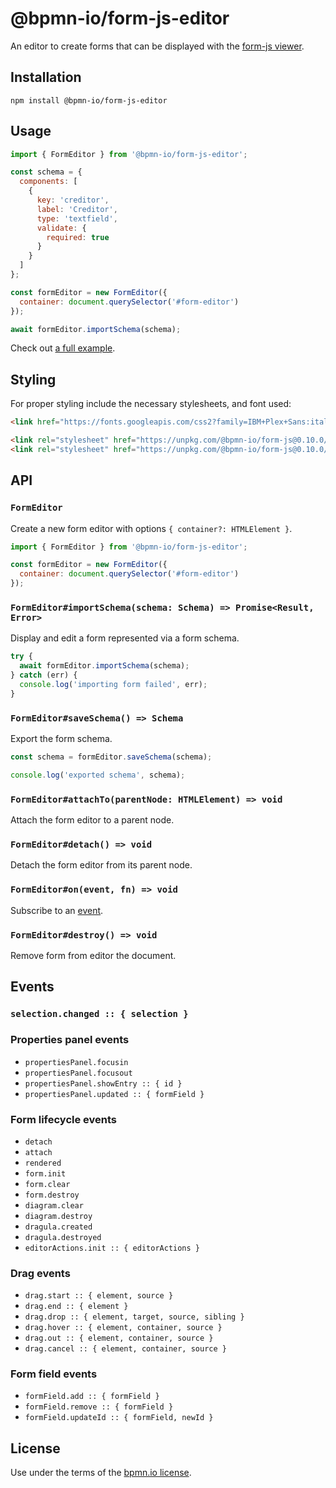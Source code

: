 # @bpmn-io/form-js-editor

An editor to create forms that can be displayed with the [form-js viewer](../form-js-viewer).


## Installation

```
npm install @bpmn-io/form-js-editor
```


## Usage

```javascript
import { FormEditor } from '@bpmn-io/form-js-editor';

const schema = {
  components: [
    {
      key: 'creditor',
      label: 'Creditor',
      type: 'textfield',
      validate: {
        required: true
      }
    }
  ]
};

const formEditor = new FormEditor({
  container: document.querySelector('#form-editor')
});

await formEditor.importSchema(schema);
```

Check out [a full example](https://github.com/bpmn-io/form-js-examples).


## Styling

For proper styling include the necessary stylesheets, and font used:

```html
<link href="https://fonts.googleapis.com/css2?family=IBM+Plex+Sans:ital,wght@0,400;0,600;1,400&display=swap" rel="stylesheet">

<link rel="stylesheet" href="https://unpkg.com/@bpmn-io/form-js@0.10.0/dist/assets/form-js.css">
<link rel="stylesheet" href="https://unpkg.com/@bpmn-io/form-js@0.10.0/dist/assets/form-js-editor.css">
```


## API

### `FormEditor`

Create a new form editor with options `{ container?: HTMLElement }`.

```javascript
import { FormEditor } from '@bpmn-io/form-js-editor';

const formEditor = new FormEditor({
  container: document.querySelector('#form-editor')
});
```


### `FormEditor#importSchema(schema: Schema) => Promise<Result, Error>`

Display and edit a form represented via a form schema.

```javascript
try {
  await formEditor.importSchema(schema);
} catch (err) {
  console.log('importing form failed', err);
}
```


### `FormEditor#saveSchema() => Schema`

Export the form schema.

```javascript
const schema = formEditor.saveSchema(schema);

console.log('exported schema', schema);
```


### `FormEditor#attachTo(parentNode: HTMLElement) => void`


Attach the form editor to a parent node.


### `FormEditor#detach() => void`


Detach the form editor from its parent node.


### `FormEditor#on(event, fn) => void`

Subscribe to an [event](#events).


### `FormEditor#destroy() => void`

Remove form from editor the document.

## Events

### `selection.changed :: { selection }`

### Properties panel events
- `propertiesPanel.focusin`
- `propertiesPanel.focusout`
- `propertiesPanel.showEntry :: { id }`
- `propertiesPanel.updated :: { formField }`

### Form lifecycle events
- `detach`
- `attach`
- `rendered`
- `form.init`
- `form.clear`
- `form.destroy`
- `diagram.clear`
- `diagram.destroy`
- `dragula.created`
- `dragula.destroyed`
- `editorActions.init :: { editorActions }`

### Drag events
- `drag.start :: { element, source }`
- `drag.end :: { element }`
- `drag.drop :: { element, target, source, sibling }`
- `drag.hover :: { element, container, source }`
- `drag.out :: { element, container, source }`
- `drag.cancel :: { element, container, source }`

### Form field events
- `formField.add :: { formField }` 
- `formField.remove :: { formField }`
- `formField.updateId :: { formField, newId }`


## License

Use under the terms of the [bpmn.io license](http://bpmn.io/license).
